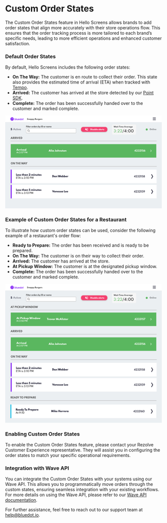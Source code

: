 Custom Order States
===================

The Custom Order States feature in Hello Screens allows brands to add order states that align more accurately with their store operations flow. This ensures that the order tracking process is more tailored to each brand’s specific needs, leading to more efficient operations and enhanced customer satisfaction.

### Default Order States
By default, Hello Screens includes the following order states:

* **On The Way:** The customer is en route to collect their order. This state also provides the estimated time of arrival (ETA) when tracked with [Tempo](../Tempo/Overview.md).
* **Arrived:** The customer has arrived at the store detected by our [Point SDK](../Point%20SDK/Overview.mdx).
* **Complete:** The order has been successfully handed over to the customer and marked complete.

![](../assets/Hello%20Screens%20-%20Default%20Order%20States.png)

### Example of Custom Order States for a Restaurant
To illustrate how custom order states can be used, consider the following example of a restaurant's order flow:

* **Ready to Prepare:** The order has been received and is ready to be prepared.
* **On The Way:** The customer is on their way to collect their order.
* **Arrived:** The customer has arrived at the store.
* **At Pickup Window:** The customer is at the designated pickup window.
* **Complete:** The order has been successfully handed over to the customer and marked complete.

![](../assets/Hello%20Screens%20-%20With%20Custom%20Order%20States.png)

### Enabling Custom Order States
To enable the Custom Order States feature, please contact your Rezolve Customer Experience representative. They will assist you in configuring the order states to match your specific operational requirements.

### Integration with Wave API
You can integrate the Custom Order States with your systems using our Wave API. This allows you to programmatically move orders through the custom states, ensuring seamless integration with your existing workflows. For more details on using the Wave API, please refer to our [Wave API documentation](../APIs/Wave%20API/Overview.md).

For further assistance, feel free to reach out to our support team at [help@bluedot.io](mailto:help@bluedot.io).